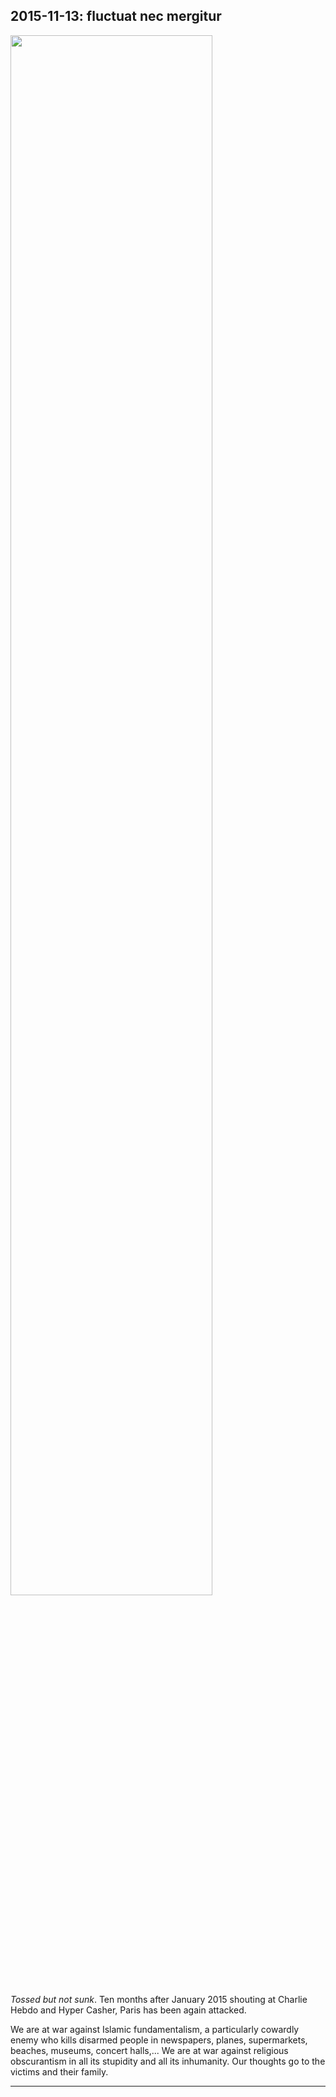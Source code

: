 ## **2015-11-13:** fluctuat nec mergitur

<img src="img/devise-paris-large.png" class="mx-auto d-block" width="80%">

_Tossed but not sunk_. Ten months after January 2015 shouting at Charlie Hebdo and Hyper Casher, Paris has been again attacked.

We are at war against Islamic fundamentalism, a particularly cowardly enemy who kills disarmed people in newspapers, planes, supermarkets, beaches, museums, concert halls,... We are at war against religious obscurantism in all its stupidity and all its inhumanity. Our thoughts go to the victims and their family.

---
